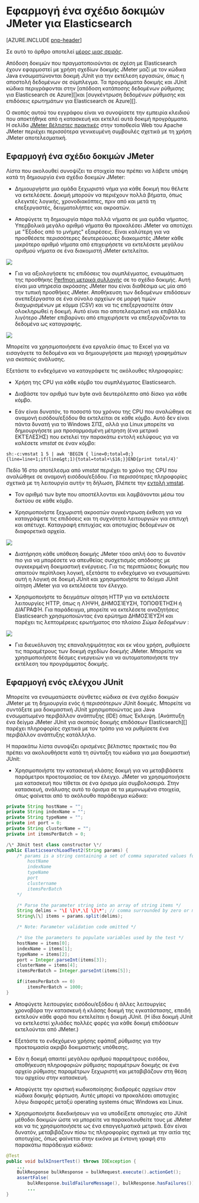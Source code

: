 <properties
   pageTitle="Εφαρμογή ένα σχέδιο δοκιμών JMeter για Elasticsearch | Microsoft Azure"
   description="Πώς μπορείτε να εκτελέσετε επιδόσεων δοκιμών για Elasticsearch με JMeter."
   services=""
   documentationCenter="na"
   authors="dragon119"
   manager="bennage"
   editor=""
   tags=""/>

<tags
   ms.service="guidance"
   ms.devlang="na"
   ms.topic="article"
   ms.tgt_pltfrm="na"
   ms.workload="na"
   ms.date="09/22/2016"
   ms.author="masashin" />
   
# <a name="implementing-a-jmeter-test-plan-for-elasticsearch"></a>Εφαρμογή ένα σχέδιο δοκιμών JMeter για Elasticsearch

[AZURE.INCLUDE [pnp-header](../../includes/guidance-pnp-header-include.md)]

Σε αυτό το άρθρο αποτελεί [μέρος μιας σειράς](guidance-elasticsearch.md). 

Απόδοση δοκιμών που πραγματοποιούνται σε σχέση με Elasticsearch έχουν εφαρμοστεί με χρήση σχεδίων δοκιμής JMeter μαζί με τον κώδικα Java ενσωματώνονται δοκιμή JUnit για την εκτέλεση εργασιών, όπως η αποστολή δεδομένων σε σύμπλεγμα. Τα προγράμματα δοκιμής και JUnit κώδικα περιγράφονται στην [απόδοση κατάποσης δεδομένων ρύθμισης για Elasticsearch σε Azure][]και [συγκέντρωση δεδομένων ρύθμισης και επιδόσεις ερωτημάτων για Elasticsearch σε Azure][].

Ο σκοπός αυτού του εγγράφου είναι να συνοψίσετε την εμπειρία κλειδιού που αποκτήθηκε από η κατασκευή και εκτελεί αυτά δοκιμή προγράμματα. Η σελίδα [JMeter βέλτιστες πρακτικές](http://jmeter.apache.org/usermanual/best-practices.html) στην τοποθεσία Web του Apache JMeter περιέχει περισσότερα γενικευμένη συμβουλές σχετικά με τη χρήση JMeter αποτελεσματική.

## <a name="implementing-a-jmeter-test-plan"></a>Εφαρμογή ένα σχέδιο δοκιμών JMeter

Λίστα που ακολουθεί συνοψίζει τα στοιχεία που πρέπει να λάβετε υπόψη κατά τη δημιουργία ένα σχέδιο δοκιμών JMeter:

- Δημιουργήστε μια ομάδα ξεχωριστό νήμα για κάθε δοκιμή που θέλετε να εκτελέσετε. Δοκιμή μπορούν να περιέχουν πολλά βήματα, όπως ελεγκτές λογικής, χρονοδιακόπτες, πριν από και μετά τη επεξεργαστές, δειγματολήπτες και ακροατών.

- Αποφύγετε τη δημιουργία πάρα πολλά νήματα σε μια ομάδα νήματος. Υπερβολικά μεγάλο αριθμό νήματα θα προκαλέσει JMeter να αποτύχει με "Έξοδος από το μνήμης" εξαιρέσεις. Είναι καλύτερη για να προσθέσετε περισσότερες δευτερεύουσες διακομιστές JMeter κάθε μικρότερο αριθμό νήματα από επιχειρήσετε να εκτελέσετε μεγάλου αριθμού νήματα σε ένα διακομιστή JMeter εκτελείται.

![](./media/guidance-elasticsearch/jmeter-testing1.png)

- Για να αξιολογήσετε τις επιδόσεις του συμπλέγματος, ενσωμάτωση της προσθήκης [Perfmon μετρικά συλλογής](http://jmeter-plugins.org/wiki/PerfMon/) σε το σχέδιο δοκιμής. Αυτή είναι μια υπηρεσία ακρόασης JMeter που είναι διαθέσιμα ως μία από την τυπική προσθήκες JMeter. Αποθήκευση των δεδομένων επιδόσεων ανεπεξέργαστα σε ένα σύνολο αρχείων σε μορφή τιμών διαχωρισμένων με κόμμα (CSV) και να τις επεξεργαστείτε όταν ολοκληρωθεί η δοκιμή. Αυτό είναι πιο αποτελεσματική και επιβάλλει λιγότερο JMeter επιβαρύνει από επιχειρήσετε να επεξεργάζονται τα δεδομένα ως καταγραφής. 

![](./media/guidance-elasticsearch/jmeter-testing2.png)

Μπορείτε να χρησιμοποιήσετε ένα εργαλείο όπως το Excel για να εισαγάγετε τα δεδομένα και να δημιουργήσετε μια περιοχή γραφημάτων για σκοπούς ανάλυσης.

Εξετάστε το ενδεχόμενο να καταγράφετε τις ακόλουθες πληροφορίες:

- Χρήση της CPU για κάθε κόμβο του συμπλέγματος Elasticsearch.

- Διαβάστε τον αριθμό των byte ανά δευτερόλεπτο από δίσκο για κάθε κόμβο.

- Εάν είναι δυνατόν, το ποσοστό του χρόνου της CPU που αναλώθηκε σε αναμονή εισόδου/εξόδου θα εκτελείται σε κάθε κόμβο. Αυτό δεν είναι πάντα δυνατή για το Windows ΣΠΣ, αλλά για Linux μπορείτε να δημιουργήσετε μια προσαρμοσμένη μέτρηση (ένα μετρικό ΕΚΤΈΛΕΣΗΣ) που εκτελεί την παρακάτω εντολή κελύφους για να καλέσετε *vmstat* σε έναν κόμβο:

```Shell
sh:-c:vmstat 1 5 | awk 'BEGIN { line=0;total=0;}{line=line+1;if(line&gt;1){total=total+\$16;}}END{print total/4}'
```

Πεδίο 16 στο αποτέλεσμα από *vmstat* περιέχει το χρόνο της CPU που αναλώθηκε σε αναμονή εισόδου/εξόδου. Για περισσότερες πληροφορίες σχετικά με τη λειτουργία αυτήν τη δήλωση, βλέπετε την [εντολή vmstat](http://linuxcommand.org/man_pages/vmstat8.html).

- Τον αριθμό των byte που αποστέλλονται και λαμβάνονται μέσω του δικτύου σε κάθε κόμβο.

- Χρησιμοποιήστε ξεχωριστή ακροατών συγκέντρωση έκθεση για να καταγράψετε τις επιδόσεις και τη συχνότητα λειτουργιών για επιτυχή και απέτυχε. Καταγραφή επιτυχίας και αποτυχίας δεδομένων σε διαφορετικά αρχεία.

![](./media/guidance-elasticsearch/jmeter-testing3.png)

- Διατήρηση κάθε υπόθεση δοκιμής JMeter τόσο απλή όσο το δυνατόν πιο για να μπορέσετε να απευθείας συσχετισμός απόδοσης με συγκεκριμένη δοκιμαστική ενέργειες. Για τις περιπτώσεις δοκιμής που απαιτούν περίπλοκη λογική, εξετάστε το ενδεχόμενο να ενσωματώνει αυτή η λογική σε δοκιμή JUnit και χρησιμοποιήστε το δείγμα JUnit αίτηση JMeter για να εκτελέσετε τον έλεγχο.

- Χρησιμοποιήστε το δειγμάτων αίτηση HTTP για να εκτελέσετε λειτουργίες HTTP, όπως η ΛΉΨΗ, ΔΗΜΟΣΊΕΥΣΗ, ΤΟΠΟΘΈΤΗΣΗ ή ΔΙΑΓΡΑΦΉ. Για παράδειγμα, μπορείτε να εκτελέσετε αναζητήσεις Elasticsearch χρησιμοποιώντας ένα ερώτημα ΔΗΜΟΣΊΕΥΣΗ και παρέχει τις λεπτομέρειες ερωτήματος στο πλαίσιο *Σώμα δεδομένων* :

![](./media/guidance-elasticsearch/jmeter-testing4.png)

- Για διευκόλυνση της επαναληψιμότητας και εκ νέου χρήση, ρυθμίσετε τις παραμέτρους των δοκιμή σχεδίων δοκιμής JMeter. Μπορείτε να χρησιμοποιήσετε δέσμες ενεργειών για να αυτοματοποιήσετε την εκτέλεση του προγράμματος δοκιμής.

## <a name="implementing-a-junit-test"></a>Εφαρμογή ενός ελέγχου JUnit

Μπορείτε να ενσωματώσετε σύνθετες κώδικα σε ένα σχέδιο δοκιμών JMeter με τη δημιουργία ενός ή περισσότερων JUnit δοκιμές. Μπορείτε να συντάξετε μια δοκιμαστική JUnit χρησιμοποιώντας μια Java ενσωματωμένο περιβάλλον ανάπτυξης (IDE) όπως Έκλειψη. [Ανάπτυξη ένα δείγμα JMeter JUnit για σκοπούς δοκιμής επιδόσεων Elasticsearch][] παρέχει πληροφορίες σχετικά με τον τρόπο για να ρυθμίσετε ένα περιβάλλον ανάπτυξης κατάλληλο.

Η παρακάτω λίστα συνοψίζει ορισμένες βέλτιστες πρακτικές που θα πρέπει να ακολουθήσετε κατά τη σύνταξη του κώδικα για μια δοκιμαστική JUnit:

- Χρησιμοποιήστε την κατασκευή κλάσης δοκιμή για να μεταβιβάσετε παράμετροι προετοιμασίας σε τον έλεγχο. JMeter να χρησιμοποιήσετε μια κατασκευή που τίθεται σε ένα όρισμα μία συμβολοσειρά. Στην κατασκευή, ανάλυσης αυτό το όρισμα σε τα μεμονωμένα στοιχεία, όπως φαίνεται από το ακόλουθο παράδειγμα κώδικα:

```Java
private String hostName = "";
private String indexName = "";
private String typeName = "";
private int port = 0;
private String clusterName = "";
private int itemsPerBatch = 0;

/\* JUnit test class constructor \*/
public ElasticsearchLoadTest2(String params) {
    /* params is a string containing a set of comma separated values for:
        hostName
        indexName
        typeName
        port
        clustername
        itemsPerBatch
    */

    /* Parse the parameter string into an array of string items */
    String delims = "\[ \]\*,\[ \]\*"; // comma surrounded by zero or more spaces
    String\[\] items = params.split(delims);

    /* Note: Parameter validation code omitted */

    /* Use the parameters to populate variables used by the test */
    hostName = items[0];
    indexName = items[1];
    typeName = items[2];
    port = Integer.parseInt(items[3]);
    clusterName = items[4];
    itemsPerBatch = Integer.parseInt(items[5]);

    if(itemsPerBatch == 0)
        itemsPerBatch = 1000;
}
```

- Αποφύγετε λειτουργίες εισόδου/εξόδου ή άλλες λειτουργίες χρονοβόρα την κατασκευή ή κλάσης δοκιμή της εγκατάστασης, επειδή εκτελούν κάθε φορά που εκτελείται η δοκιμή JUnit. (Η ίδια δοκιμή JUnit να εκτελεστεί χιλιάδες πολλές φορές για κάθε δοκιμή επιδόσεων εκτελούνται από JMeter.)

- Εξετάστε το ενδεχόμενο χρήσης εφάπαξ ρύθμισης για την προετοιμασία ακριβό δοκιμαστικής υπόθεσης.

- Εάν η δοκιμή απαιτεί μεγάλου αριθμού παραμέτρους εισόδου, αποθήκευση πληροφοριών ρύθμισης παραμέτρων δοκιμής σε ένα αρχείο ρύθμισης παραμέτρων ξεχωριστή και μεταβιβάζουν στη θέση του αρχείου στην κατασκευή.

- Αποφύγετε την οριστική κωδικοποίησης διαδρομές αρχείων στον κώδικα δοκιμής φόρτωση. Αυτές μπορεί να προκαλέσει αποτυχίες λόγω διαφορές μεταξύ operating systems όπως Windows και Linux.

- Χρησιμοποιήστε διεκδικήσεων για να υποδείξετε αποτυχίες στο JUnit μέθοδοι δοκιμών ώστε να μπορείτε να παρακολουθείτε τους με JMeter και να τις χρησιμοποιήσετε ως ένα επαγγελματικά μετρικά. Εάν είναι δυνατόν, μεταβιβάζουν πίσω τις πληροφορίες σχετικά με την αιτία της αποτυχίας, όπως φαίνεται στην εικόνα με έντονη γραφή στο παρακάτω παράδειγμα κώδικα:

```Java
@Test
public void bulkInsertTest() throws IOException {
    ...
    BulkResponse bulkResponse = bulkRequest.execute().actionGet();
    assertFalse(
        bulkResponse.buildFailureMessage(), bulkResponse.hasFailures());
        ...
}
```


[Running Elasticsearch on Azure]: guidance-elasticsearch-running-on-azure.md
[Ρύθμιση επιδόσεων κατάποσης δεδομένων για Elasticsearch σε Azure]: guidance-elasticsearch-tuning-data-ingestion-performance.md
[Ανάπτυξη ένα δείγμα JMeter JUnit για σκοπούς δοκιμής Elasticsearch επιδόσεων]: guidance-elasticsearch-deploying-jmeter-junit-sampler.md
[Ρύθμιση δεδομένων συνάθροισης και επιδόσεις ερωτημάτων για Elasticsearch στο Azure]: guidance-elasticsearch-tuning-data-aggregation-and-query-performance.md
